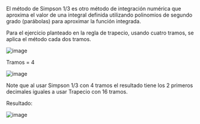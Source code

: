 
El método de Simpson 1/3 es otro método de integración numérica que aproxima el valor de una integral definida utilizando polinomios de segundo grado (parábolas) para aproximar la función integrada. 

Para el ejercicio planteado en la regla de trapecio, usando cuatro tramos, se aplica el método cada dos tramos.

![image](https://github.com/Jorge11Romero/M-todos-Num-ricos/assets/147437900/d288ccc3-fe41-428f-b968-8f734290dabd)

Tramos = 4

![image](https://github.com/Jorge11Romero/M-todos-Num-ricos/assets/147437900/b6016f62-7b72-452f-aaeb-41251658d641)

Note que al usar Simpson 1/3 con 4 tramos el resultado tiene los 2 primeros decimales iguales a usar Trapecio con 16 tramos.

Resultado:

![image](https://github.com/Jorge11Romero/M-todos-Num-ricos/assets/147437900/439fbe0e-4efd-42de-a61e-e97e17cdd733)
